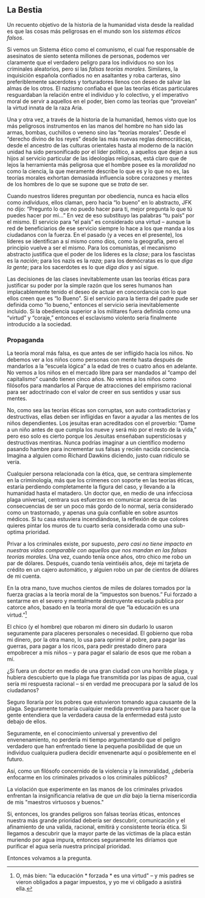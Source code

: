 ## La Bestia

Un recuento objetivo de la historia de la humanidad vista desde la realidad es que las cosas más peligrosas en el mundo son los *sistemas éticos falsos*.

Si vemos un Sistema ético como el comunismo, el cual fue responsable de asesinatos de siento setenta millones de personas, podemos ver claramente que el verdadero peligro para los individuos no son los criminales aleatorios, pero si las *falsas teorías morales*. Similares, la inquisición española confiados no en asaltantes y roba carteras, sino preferiblemente sacerdotes y torturadores llenos con deseo de salvar las almas de los otros. El nazismo confiaba el que las teorías éticas particulares resguardaban la relación entre el individuo y lo colectivo, y el imperativo moral de servir a aquellos en el poder, bien como las teorías que “proveían” la virtud innata de la raza Aria.

Una y otra vez, a través de la historia de la humanidad, hemos visto que los más peligrosos instrumentos en las manos del hombre no han sido las armas, bombas, cuchillos o veneno sino las “teorías morales”. Desde el “derecho divino de los reyes” desde las más nuevas reglas democráticas, desde el ancestro de las  culturas orientales hasta al moderno de la nación unidad ha sido personificado por el líder político, a aquellos que dejan a sus hijos al servicio particular de las ideologías religiosas, está claro que de lejos la herramienta más peligrosa que el hombre posee es la *moralidad* no como la ciencia, la que meramente describe lo que es y lo que no es, las teorías morales exhortan demasiada influencia sobre corazones y mentes de los hombres de lo que se supone que se *trata* de ser.

Cuando nuestros líderes preguntan por obediencia, nunca es hacia ellos como *individuos*, ellos claman, pero hacia “lo bueno” en lo abstracto, JFK no dijo: “Pregunto lo que no puedo hacer para ti, mejor pregunta lo que tú puedes hacer por mi…” En vez de eso substituyo las palabras “tu país” por el mismo. El servicio para “el país” es considerado una virtud – aunque la red de beneficiarios de ese servicio siempre lo hace a los que manda a los ciudadanos con la fuerza. En el pasado (y a veces en el presente), los líderes se identifican a sí mismo como dios, como la geografía, pero el principio vuelve a ser el mismo. Para los comunistas, el mecanismo abstracto justifica que el poder de los lideres es la *clase*; para los fascistas es la *nación*; para los nazis es la *raza*; para los demócratas es lo que *diga la gente*; para los sacerdotes es lo que *diga dios* y así sigue.

Las decisiones de las clases inevitablemente usan las teorías éticas para justificar su poder por la simple razón que los seres humanos han implacablemente tenido el deseo de actuar en concordancia con lo que ellos creen que es “lo Bueno”. Si el servicio para la tierra del padre pude ser definida como “lo bueno,” entonces el servicio seria inevitablemente incluido. Si la obediencia superior a los militares fuera definida como una “virtud” y “coraje,” entonces el esclavismo violento seria finalmente introducido a la sociedad. 

### Propaganda

La teoría moral más falsa, es que antes de ser infligido hacía los niños. No debemos ver a los niños como personas con mente hasta después de mandarlos a la “escuela lógica” a la edad de tres o cuatro años en adelante. No vemos a los niños en el mercado libre para ser mandados al “campo del capitalismo” cuando tienen cinco años. No vemos a los niños como filósofos para mandarlos al Parque de atracciones del empirismo racional para ser adoctrinado con el valor de creer en sus sentidos y usar sus mentes.

No, como sea las teorías éticas son corruptas, son auto contradictorias y destructivas, ellas deben ser infligidas en favor a ayudar a las mentes de los niños dependientes. Los jesuitas eran acreditados con el proverbio: “Dame a un niño antes de que cumpla los nueve y será mío por el resto de la vida,” pero eso solo es cierto porque los Jesuitas enseñaban supersticiosas y destructivas mentiras. Nunca podrías imaginar a un científico moderno pasando hambre para incrementar sus falsas y recién nacida conciencia. Imagina a alguien como Richard Dawkins diciendo, justo cuan ridículo se vería.

Cualquier persona relacionada con la ética, que, se centrara simplemente en la criminología, más que los crímenes con soporte en las teorías éticas, estaría perdiendo completamente la figura del caso, y llevando a la humanidad hasta el matadero. Un doctor que, en medio de una infecciosa plaga universal, centrara sus esfuerzos en comunicar acerca de las consecuencias de ser un poco más gordo de lo normal, sería considerado como un trastornado, y apenas una guía confiable en sobre asuntos médicos. Si tu casa estuviera incendiándose, la reflexión de que colores quieres pintar los muros de tu cuarto sería considerada como una sub-optima prioridad.

Privar a los criminales existe, por supuesto, *pero casi no tiene impacto en nuestras vidas comparable con aquellos que nos mandan en las falsas teorías morales*. Una vez, cuando tenía once años, otro chico me robo un par de dólares. Después, cuando tenía veintiséis años, deje mi tarjeta de crédito en un cajero automático, y alguien robo un par de cientos de dólares de mi cuenta.

En la otra mano, tuve muchos cientos de miles de dolares tomados por la fuerza gracias a la teoría moral de la “impuestos son buenos.” Fui forzado a sentarme en el severo y mentalmente destruyente escuela publica por catorce años, basado en la teoría moral de que “la educación es una virtud.”[^12]

El chico (y el hombre) que robaron mi dinero sin dudarlo lo usaron seguramente para placeres personales o necesidad. El gobierno que roba mi dinero, por la otra mano, lo usa para oprimir al pobre, para pagar las guerras, para pagar a los ricos, para pedir prestado dinero para empobrecer a mis niños – y para pagar el salario de esos que me roban a mí.

¿Si fuera un doctor en medio de una gran ciudad con una horrible plaga, y hubiera descubierto que la plaga fue transmitida por las pipas de agua, cual sería mi respuesta racional – si en verdad me preocupara por la salud de los ciudadanos? 

Seguro lloraría por los pobres que estuvieron tomando agua causante de la plaga. Seguramente tomaría cualquier medida preventiva para hacer que la gente entendiera que la verdadera causa de la enfermedad está justo debajo de ellos. 

Seguramente, en el conocimiento universal y preventivo del envenenamiento, no perdería mi tiempo argumentando que el peligro verdadero que han enfrentado tiene la pequeña posibilidad de que un individuo cualquiera pudiera decidir envenenarte aquí o posiblemente en el futuro.

Así, como un filósofo concernido de la violencia y la inmoralidad, ¿debería enfocarme en los criminales privados o los criminales públicos?

La violación que experimente en las manos de los criminales privados enfrentan la insignificancia relativa de que *un día* bajo la tierna misericordia de mis "maestros virtuosos y buenos."

Si, entonces, los grandes peligros son falsas teorías éticas, entonces nuestra más grande prioridad debería ser descubrir, comunicación y el afinamiento de una valida, racional, emitirá y consistente teoría ética. Si llegamos a descubrir que la mayor parte de las víctimas de la placa están muriendo por agua impura, entonces seguramente les diríamos que purificar el agua sería nuestra principal prioridad.

Entonces volvamos a la pregunta.

[^12]: O, más bien: "la educación * forzada * es una virtud" – y mis padres se vieron obligados a pagar impuestos, y yo me vi obligado a asistirá ella.
